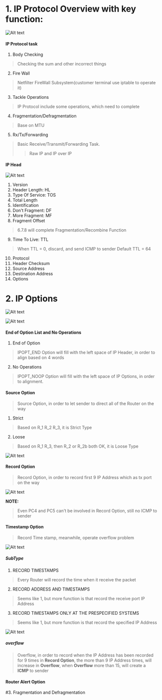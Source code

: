 # 1. IP Protocol Overview with key function:
![Alt text](/pic/ip_overview.png)

#### IP Protocol task
1. Body Checking
>Checking the sum and other incorrect things
2. Fire Wall
>Netfilter FireWall Subsystem(customer terminal use iptable to operate it)
3. Tackle Operations
>IP Protocol include some operations, which need to complete
4. Fragmentation/Defragmentation
>Base on MTU
5. Rx/Tx/Forwarding
>Basic Receive/Transmit/Forwarding Task.
>>Raw IP and IP over IP

#### IP Head
![Alt text](/pic/IP_Head.png)

1. Version
2. Header Length: HL
3. Type Of Service: TOS
4. Total Length
5. Identification
6. Don't Fragment: DF
7. More Fragment: MF
8. Fragment Offset
>6.7.8 will complete Fragmentation/Recombine Function
9. Time To Live: TTL
>When TTL = 0, discard, and send ICMP to sender
>Default TTL = 64
10. Protocol
11. Header Checksum
12. Source Address
13. Destination Address
14. Options

# 2. IP Options
![Alt text](/pic/IP_Options.png)

![Alt text](/pic/IP_Options_Type.png)

#### End of Option List and No Operations
1. End of Option
> IPOPT_END Option will fill with the left space of IP Header, in order to align based on 4 words
2. No Operations
>IPOPT_NOOP Option will fill with the left space of IP Options, in order to alignment.

#### Source Option
>Source Option, in order to let sender to direct all of the Router on the way
1. Strict
> Based on R_1 R_2 R_3, it is Strict Type
2. Loose
> Based on R_1 R_3, then R_2 or R_2b both OK, it is Loose Type

![Alt text](/pic/IP_Router.png)

#### Record Option
> Record Option, in order to record first 9 IP Address which as tx port on the way

![Alt text](/pic/IP_Record_Instance.png)

**NOTE:**
>Even PC4 and PC5 can't be involved in Record Option, still no ICMP to sender


#### Timestamp Option
> Record Time stamp, meanwhile, operate overflow problem

![Alt text](/pic/IP_Timestamp.png)

##### SubType
1. RECORD TIMESTAMPS
> Every Router will record the time when it receive the packet
2. RECORD ADDRESS AND TIMESTAMPS
> Seems like 1, but more function is that record the receive port IP Address
3. RECORD TIMESTAMPS ONLY AT THE PRESPECIFIED SYSTEMS
> Seems like 1, but more function is that record the specified IP Address

![Alt text](/pic/IP_TimeStamp_Instance.png)

##### overflow
> Overflow, in order to record when the IP Address has been recorded for 9 times in **Record Option**, the more than 9 IP Address times, will increase in **Overflow**, when **Overflow** more than 15, will create a **ICMP** to sender


#### Router Alert Option

#3. Fragmentation and Defragmentation
